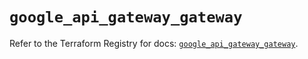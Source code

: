 # `google_api_gateway_gateway`

Refer to the Terraform Registry for docs: [`google_api_gateway_gateway`](https://registry.terraform.io/providers/hashicorp/google-beta/5.29.1/docs/resources/google_api_gateway_gateway).
